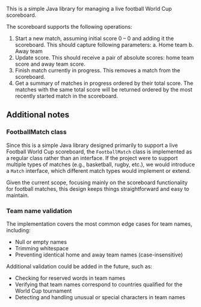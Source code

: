 This is a simple Java library for managing a live football World Cup scoreboard.

The scoreboard supports the following operations:
1. Start a new match, assuming initial score 0 – 0 and adding it the scoreboard.
   This should capture following parameters:
   a. Home team
   b. Away team
2. Update score. This should receive a pair of absolute scores: home team score and away
   team score.
3. Finish match currently in progress. This removes a match from the scoreboard.
4. Get a summary of matches in progress ordered by their total score. The matches with the
   same total score will be returned ordered by the most recently started match in the
   scoreboard. 

## Additional notes

### FootballMatch class

Since this is a simple Java library designed primarily to support a live Football World Cup scoreboard, the `FootballMatch` class is implemented as a regular class rather than an interface. If the project were to support multiple types of matches (e.g., basketball, rugby, etc.), we would introduce a `Match` interface, which different match types would implement or extend.

Given the current scope, focusing mainly on the scoreboard functionality for football matches, this design keeps things straightforward and easy to maintain.

### Team name validation

The implementation covers the most common edge cases for team names, including:

- Null or empty names
- Trimming whitespace
- Preventing identical home and away team names (case-insensitive)

Additional validation could be added in the future, such as:

- Checking for reserved words in team names
- Verifying that team names correspond to countries qualified for the World Cup tournament
- Detecting and handling unusual or special characters in team names
